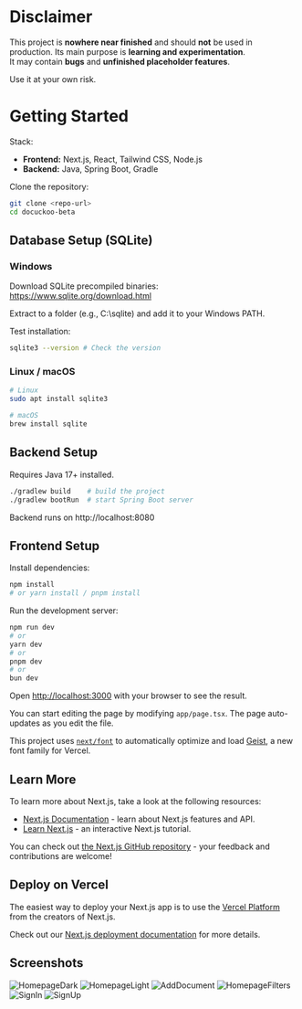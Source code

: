 #  Disclaimer

This project is **nowhere near finished** and should **not** be used in production.
Its main purpose is **learning and experimentation**.  
It may contain **bugs** and **unfinished placeholder features**.  

Use it at your own risk.

# Getting Started

Stack: 

- **Frontend:** Next.js, React, Tailwind CSS, Node.js
- **Backend:** Java, Spring Boot, Gradle  

Clone the repository:

```bash
git clone <repo-url>
cd docuckoo-beta
```

## Database Setup (SQLite)

###  Windows

Download SQLite precompiled binaries:
https://www.sqlite.org/download.html

Extract to a folder (e.g., C:\sqlite) and add it to your Windows PATH.

Test installation:

```bash
sqlite3 --version # Check the version
```

### Linux / macOS

```bash
# Linux
sudo apt install sqlite3

# macOS
brew install sqlite
```

## Backend Setup
Requires Java 17+ installed.

```bash
./gradlew build    # build the project
./gradlew bootRun  # start Spring Boot server
```

Backend runs on http://localhost:8080

## Frontend Setup

Install dependencies:
```bash
npm install        
# or yarn install / pnpm install
```

Run the development server:

```bash
npm run dev
# or
yarn dev
# or
pnpm dev
# or
bun dev
```

Open [http://localhost:3000](http://localhost:3000) with your browser to see the result.

You can start editing the page by modifying `app/page.tsx`. The page auto-updates as you edit the file.

This project uses [`next/font`](https://nextjs.org/docs/app/building-your-application/optimizing/fonts) to automatically optimize and load [Geist](https://vercel.com/font), a new font family for Vercel.

## Learn More

To learn more about Next.js, take a look at the following resources:

- [Next.js Documentation](https://nextjs.org/docs) - learn about Next.js features and API.
- [Learn Next.js](https://nextjs.org/learn) - an interactive Next.js tutorial.

You can check out [the Next.js GitHub repository](https://github.com/vercel/next.js) - your feedback and contributions are welcome!

## Deploy on Vercel

The easiest way to deploy your Next.js app is to use the [Vercel Platform](https://vercel.com/new?utm_medium=default-template&filter=next.js&utm_source=create-next-app&utm_campaign=create-next-app-readme) from the creators of Next.js.

Check out our [Next.js deployment documentation](https://nextjs.org/docs/app/building-your-application/deploying) for more details.

## Screenshots

![HomepageDark](doc/images/main_page_dark.png)
![HomepageLight](doc/images/main_page_light.png)
![AddDocument](doc/images/add_document.png)
![HomepageFilters](doc/images/main_page_filters.png)
![SignIn](doc/images/signin.png)
![SignUp](doc/images/signup.png)
